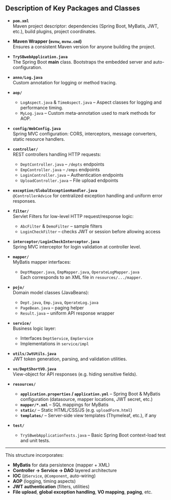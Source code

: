 ## Description of Key Packages and Classes

- **`pom.xml`**  
  Maven project descriptor: dependencies (Spring Boot, MyBatis, JWT, etc.), build plugins, project coordinates.

- **Maven Wrapper (`mvnw`, `mvnw.cmd`)**  
  Ensures a consistent Maven version for anyone building the project.

- **`TrySBwebApplication.java`**  
  The Spring Boot **main** class. Bootstraps the embedded server and auto-configuration.

- **`anno/Log.java`**  
  Custom annotation for logging or method tracing.

- **`aop/`**  
  - `LogAspect.java` & `TimeAspect.java` – Aspect classes for logging and performance timing.  
  - `MyLog.java` – Custom meta-annotation used to mark methods for AOP.

- **`config/WebConfig.java`**  
  Spring MVC configuration: CORS, interceptors, message converters, static resource handlers.

- **`controller/`**  
  REST controllers handling HTTP requests:  
  - `DeptController.java` – `/depts` endpoints  
  - `EmpController.java` – `/emps` endpoints  
  - `LoginController.java` – Authentication endpoints  
  - `UploadController.java` – File upload endpoints

- **`exception/GlobalExceptionHandler.java`**  
  `@ControllerAdvice` for centralized exception handling and uniform error responses.

- **`filter/`**  
  Servlet Filters for low-level HTTP request/response logic:  
  - `AbcFilter` & `DemoFilter` – sample filters  
  - `LoginCheckFilter` – checks JWT or session before allowing access

- **`interceptor/LoginCheckInterceptor.java`**  
  Spring MVC interceptor for login validation at controller level.

- **`mapper/`**  
  MyBatis mapper interfaces:  
  - `DeptMapper.java`, `EmpMapper.java`, `OperateLogMapper.java`  
  Each corresponds to an XML file in `resources/.../mapper`.

- **`pojo/`**  
  Domain model classes (JavaBeans):  
  - `Dept.java`, `Emp.java`, `OperateLog.java`  
  - `PageBean.java` – paging helper  
  - `Result.java` – uniform API response wrapper

- **`service/`**  
  Business logic layer:  
  - Interfaces `DeptService`, `EmpService`  
  - Implementations in `service/impl`

- **`utils/JwtUtils.java`**  
  JWT token generation, parsing, and validation utilities.

- **`vo/DeptShortVO.java`**  
  View-object for API responses (e.g. hiding sensitive fields).

- **`resources/`**  
  - **`application.properties` / `application.yml`** – Spring Boot & MyBatis configuration (datasource, mapper locations, JWT secret, etc.)  
  - **`mapper/*.xml`** – SQL mappings for MyBatis  
  - **`static/`** – Static HTML/CSS/JS (e.g. `uploadForm.html`)  
  - **`templates/`** – Server-side view templates (Thymeleaf, etc.), if any

- **`test/`**  
  - `TrySBwebApplicationTests.java` – Basic Spring Boot context-load test and unit tests.

---

This structure incorporates:  
- **MyBatis** for data persistence (mapper + XML)  
- **Controller → Service → DAO** layered architecture  
- **IOC** (`@Service`, `@Component`, auto-wiring)  
- **AOP** (logging, timing aspects)  
- **JWT authentication** (filters, utilities)  
- **File upload**, **global exception handling**, **VO mapping**, **paging**, etc.  
